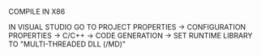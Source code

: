 COMPILE IN X86

IN VISUAL STUDIO GO TO PROJECT PROPERTIES -> CONFIGURATION PROPERTIES -> C/C++ -> CODE GENERATION -> SET RUNTIME LIBRARY TO "MULTI-THREADED DLL (/MD)"

